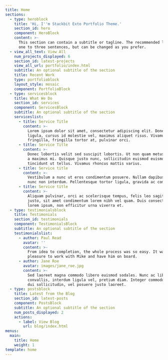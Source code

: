 ```yaml
---
title: Home
sections:
  - type: heroblock
    title: 'Hi, I''m Stackbit Exto Portfolio Theme.'
    section_id: hero
    component: HeroBlock
    content: >-
      This section can contain a subtitle or tagline. The recommended length is
      one to three sentences, but can be changed as you prefer.
  - view_all_text: View All
    num_projects_displayed: 6
    section_id: latest-projects
    view_all_url: portfolio/index.html
    subtitle: An optional subtitle of the section
    title: Recent Work
    type: portfolioblock
    layout_style: mosaic
    component: PortfolioBlock
  - type: servicesblock
    title: What We Do
    section_id: services
    component: ServicesBlock
    subtitle: An optional subtitle of the section
    serviceslist:
      - title: Service Title
        content: >-
          Lorem ipsum dolor sit amet, consectetur adipiscing elit. Donec nisl
          ligula, cursus id molestie vel, maximus aliquet risus. Vivamus in nibh
          fringilla, fringilla tortor at, pulvinar orci.
      - title: Service Title
        content: >-
          Donec lobortis velit sed suscipit lobortis. Ut non quam metus. Nullam
          a maximus mi. Quisque justo nunc, sollicitudin euismod euismod at,
          tincidunt ut tellus. Vivamus rhoncus mattis varius. 
      - title: Service title
        content: >-
          Vestibulum a nunc ut eros condimentum posuere. Nullam dapibus quis
          nunc non interdum. Pellentesque tortor ligula, gravida ac commodo eu.
      - title: Service title
        content: >-
          Aliquam pulvinar, orci ac scelerisque tempus, felis leo sagittis
          justo, sit amet condimentum lorem nibh vel quam. Duis consectetur
          lorem ipsum, non efficitur urna viverra et.
  - type: testimonialsblock
    title: Testimonials
    section_id: testimonials
    component: TestimonialsBlock
    subtitle: An optional subtitle of the section
    testimonialslist:
      - author: Paul Read
        avatar: ''
        content: >-
          From idea to completion, the whole process was so easy. It was a
          pleasure to work with Mike and have him on board.
      - author: Jane Roe
        avatar: images/jane_roe.jpg
        content: >-
          Sed laoreet magna commodo libero euismod sodales. Nunc ac libero
          convallis, interdum ligula vel, pretium diam. Integer commodo sem at
          dui sollicitudin, vel posuere justo laoreet.
  - type: postsblock
    title: Latest from the Blog
    section_id: latest-posts
    component: PostsBlock
    subtitle: An optional subtitle of the section
    num_posts_displayed: 2
    actions:
      - label: View Blog
        url: blog/index.html
menus:
  main:
    title: Home
    weight: 1
template: home
---
```


